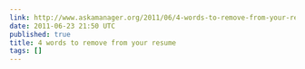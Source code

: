 ```yaml
---
link: http://www.askamanager.org/2011/06/4-words-to-remove-from-your-resume.html
date: 2011-06-23 21:50 UTC
published: true
title: 4 words to remove from your resume
tags: []
---
```



